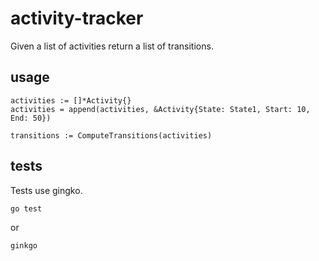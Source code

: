 # activity-tracker

Given a list of activities return a list of transitions.

## usage

```
activities := []*Activity{}
activities = append(activities, &Activity{State: State1, Start: 10, End: 50})

transitions := ComputeTransitions(activities)

```

## tests

Tests use gingko.

```
go test
```

or
```
ginkgo
```